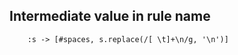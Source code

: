 ## Intermediate value in rule name

```ometajs-eval
    :s -> [#spaces, s.replace(/[ \t]+\n/g, '\n')]
```
